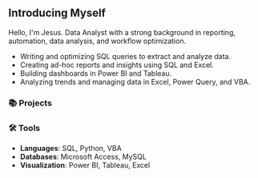 ## Introducing Myself


Hello, I'm Jesus. Data Analyst with a strong background in reporting, automation, data analysis, and workflow optimization.

- Writing and optimizing SQL queries to extract and analyze data.  
- Creating ad-hoc reports and insights using SQL and Excel.  
- Building dashboards in Power BI and Tableau.  
- Analyzing trends and managing data in Excel, Power Query, and VBA.

### 📚 Projects


### 🛠️ Tools

- **Languages**: SQL, Python, VBA  
- **Databases**: Microsoft Access, MySQL  
- **Visualization**: Power BI, Tableau, Excel


<!--
**JesusxValencia/JesusxValencia** is a ✨ _special_ ✨ repository because its `README.md` (this file) appears on your GitHub profile.

Here are some ideas to get you started:

- 🔭 I’m currently working on ...
- 🌱 I’m currently learning ...
- 👯 I’m looking to collaborate on ...
- 🤔 I’m looking for help with ...
- 💬 Ask me about ...
- 📫 How to reach me: ...
- 😄 Pronouns: ...
- ⚡ Fun fact: ...
-->
